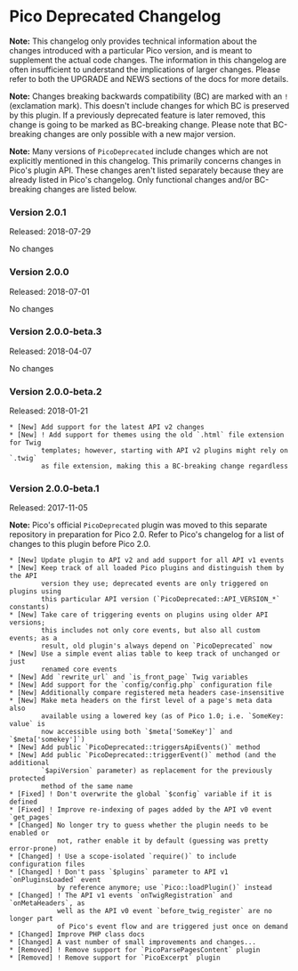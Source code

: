 Pico Deprecated Changelog
=========================

**Note:** This changelog only provides technical information about the changes
          introduced with a particular Pico version, and is meant to supplement
          the actual code changes. The information in this changelog are often
          insufficient to understand the implications of larger changes. Please
          refer to both the UPGRADE and NEWS sections of the docs for more
          details.

**Note:** Changes breaking backwards compatibility (BC) are marked with an `!`
          (exclamation mark). This doesn't include changes for which BC is
          preserved by this plugin. If a previously deprecated feature is later
          removed, this change is going to be marked as BC-breaking change.
          Please note that BC-breaking changes are only possible with a new
          major version.

**Note:** Many versions of `PicoDeprecated` include changes which are not
          explicitly mentioned in this changelog. This primarily concerns
          changes in Pico's plugin API. These changes aren't listed separately
          because they are already listed in Pico's changelog. Only functional
          changes and/or BC-breaking changes are listed below.

### Version 2.0.1
Released: 2018-07-29

No changes

### Version 2.0.0
Released: 2018-07-01

No changes

### Version 2.0.0-beta.3
Released: 2018-04-07

No changes

### Version 2.0.0-beta.2
Released: 2018-01-21

```
* [New] Add support for the latest API v2 changes
* [New] ! Add support for themes using the old `.html` file extension for Twig
        templates; however, starting with API v2 plugins might rely on `.twig`
        as file extension, making this a BC-breaking change regardless
```

### Version 2.0.0-beta.1
Released: 2017-11-05

**Note:** Pico's official `PicoDeprecated` plugin was moved to this separate
          repository in preparation for Pico 2.0. Refer to Pico's changelog for
          a list of changes to this plugin before Pico 2.0.

```
* [New] Update plugin to API v2 and add support for all API v1 events
* [New] Keep track of all loaded Pico plugins and distinguish them by the API
        version they use; deprecated events are only triggered on plugins using
        this particular API version (`PicoDeprecated::API_VERSION_*` constants)
* [New] Take care of triggering events on plugins using older API versions;
        this includes not only core events, but also all custom events; as a
        result, old plugin's always depend on `PicoDeprecated` now
* [New] Use a simple event alias table to keep track of unchanged or just
        renamed core events
* [New] Add `rewrite_url` and `is_front_page` Twig variables
* [New] Add support for the `config/config.php` configuration file
* [New] Additionally compare registered meta headers case-insensitive
* [New] Make meta headers on the first level of a page's meta data also
        available using a lowered key (as of Pico 1.0; i.e. `SomeKey: value` is
        now accessible using both `$meta['SomeKey']` and `$meta['somekey']`)
* [New] Add public `PicoDeprecated::triggersApiEvents()` method
* [New] Add public `PicoDeprecated::triggerEvent()` method (and the additional
        `$apiVersion` parameter) as replacement for the previously protected
        method of the same name
* [Fixed] ! Don't overwrite the global `$config` variable if it is defined
* [Fixed] ! Improve re-indexing of pages added by the API v0 event `get_pages`
* [Changed] No longer try to guess whether the plugin needs to be enabled or
            not, rather enable it by default (guessing was pretty error-prone)
* [Changed] ! Use a scope-isolated `require()` to include configuration files
* [Changed] ! Don't pass `$plugins` parameter to API v1 `onPluginsLoaded` event
            by reference anymore; use `Pico::loadPlugin()` instead
* [Changed] ! The API v1 events `onTwigRegistration` and `onMetaHeaders`, as
            well as the API v0 event `before_twig_register` are no longer part
            of Pico's event flow and are triggered just once on demand
* [Changed] Improve PHP class docs
* [Changed] A vast number of small improvements and changes...
* [Removed] ! Remove support for `PicoParsePagesContent` plugin
* [Removed] ! Remove support for `PicoExcerpt` plugin
```

